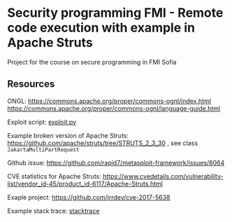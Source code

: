 # Security programming FMI - Remote code execution with example in Apache Struts
Project for the course on secure programming in FMI Sofia

## Resources 

ONGL: 
https://commons.apache.org/proper/commons-ognl/index.html
https://commons.apache.org/proper/commons-ognl/language-guide.html

Exploit script: [exploit.py](exploit.py)

Example broken version of Apache Struts: https://github.com/apache/struts/tree/STRUTS_2_3_30 , see class `JakartaMultiPartRequest`

Github issue: https://github.com/rapid7/metasploit-framework/issues/8064

CVE statistics for Apache Struts: https://www.cvedetails.com/vulnerability-list/vendor_id-45/product_id-6117/Apache-Struts.html

Exaple project: https://github.com/jrrdev/cve-2017-5638

Example stack trace: [stacktrace](stacktrace.log)